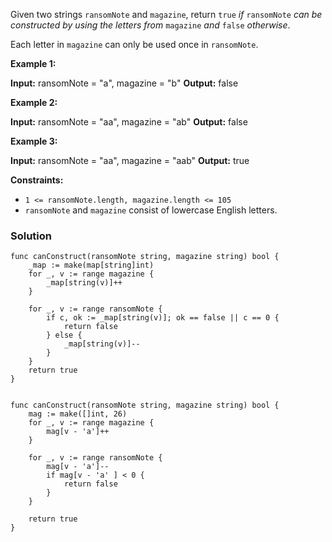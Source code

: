 Given two strings `ransomNote` and `magazine`, return `true` _if_ `ransomNote` _can be constructed by using the letters from_ `magazine` _and_ `false` _otherwise_.

Each letter in `magazine` can only be used once in `ransomNote`.

**Example 1:**

**Input:** ransomNote = "a", magazine = "b"
**Output:** false

**Example 2:**

**Input:** ransomNote = "aa", magazine = "ab"
**Output:** false

**Example 3:**

**Input:** ransomNote = "aa", magazine = "aab"
**Output:** true

**Constraints:**

- `1 <= ransomNote.length, magazine.length <= 105`
- `ransomNote` and `magazine` consist of lowercase English letters.

### Solution
```
func canConstruct(ransomNote string, magazine string) bool {
    _map := make(map[string]int)
	for _, v := range magazine {
		_map[string(v)]++
	}

	for _, v := range ransomNote {
		if c, ok := _map[string(v)]; ok == false || c == 0 {
			return false
		} else {
		    _map[string(v)]--
        }
	}
	return true
}


func canConstruct(ransomNote string, magazine string) bool {
    mag := make([]int, 26)
    for _, v := range magazine {
        mag[v - 'a']++
    }
    
    for _, v := range ransomNote {
        mag[v - 'a']--
        if mag[v - 'a' ] < 0 {
            return false
        }
    }

    return true
}
```